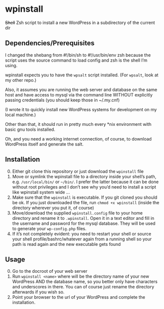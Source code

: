 # wpinstall

~~Shell~~ Zsh script to install a new WordPress in a subdirectory of the current dir

## Dependencies/Prerequisites

I changed the shebang from #!/bin/sh to #!/usr/bin/env zsh because the script
uses the source command to load config and zsh is the shell I’m using.

wpinstall expects you to have the `wpsalt` script installed. (For `wpsalt`,
look at my other repo.)

Also, it assumes you are running the web server and database on the same
host and have access to mysql via the command line WITHOUT explicitly passing
credentials (you should keep those in ~/.my.cnf)

(I wrote it to quickly install new WordPress systems for development on
my local machine.)

Other than that, it should run in pretty much every
*nix environment with basic gnu tools installed.

Oh, and you need a working internet connection, of course, to download
WordPress itself and generate the salt.

## Installation

0.  Either git clone this repository or just download the `wpinstall` file
0.  Move or symlink the wpinstall file to a directory inside your shell’s
    path, e.g. `/usr/local/bin/` or `~/bin/`. I prefer the latter because
    it can be done without root privileges and I don’t see why you’d need
    to install a script like wpinstall system wide ...
0.  Make sure that the `wpinstall` is executable. If you git cloned you
    should be ok. If you just downloaded the file, run
    `chmod +x wpinstall` (inside the directory wherever you put it, of course)
0.  Move/download the supplied `wpinstall.config` file to your home
    directory and rename it to `.wpinstall`. Open it in a text editor and
    fill in the username and password for the mysql database. They will
    be used to generate your `wp-config.php` files.
0.  If it’s not completely evident: you need to restart your shell or
    source your shell profile/bashrc/whatever again from a running shell
    so your path is read again and the new executable gets found

## Usage

0.  Go to the docroot of your web server
0.  Run `wpinstall <name>` where <name> will be the directory name of your
    new WordPress AND the database name, so you better only have characters
    and underscores in there. You can of course just rename the directory
    afterwards if you wish so.
0.  Point your browser to the url of your WordPress and complete the
    installation.

